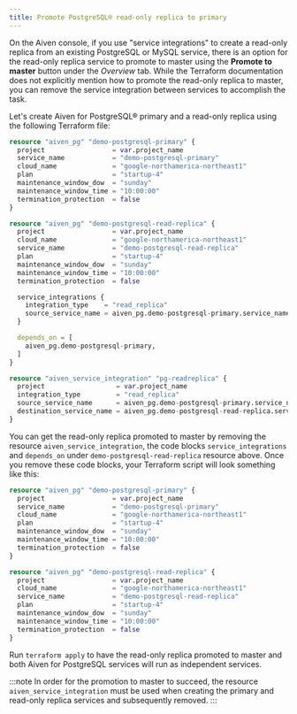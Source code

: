 ```yaml
---
title: Promote PostgreSQL® read-only replica to primary
---
```


On the Aiven console, if you use \"service integrations\" to create a
read-only replica from an existing PostgreSQL or MySQL service, there is
an option for the read-only replica service to promote to master using
the **Promote to master** button under the *Overview* tab. While the
Terraform documentation does not explicitly mention how to promote the
read-only replica to master, you can remove the service integration
between services to accomplish the task.

Let's create Aiven for PostgreSQL® primary and a read-only replica
using the following Terraform file:

``` terraform
resource "aiven_pg" "demo-postgresql-primary" {
  project                 = var.project_name
  service_name            = "demo-postgresql-primary"
  cloud_name              = "google-northamerica-northeast1"
  plan                    = "startup-4"
  maintenance_window_dow  = "sunday"
  maintenance_window_time = "10:00:00"
  termination_protection  = false
}

resource "aiven_pg" "demo-postgresql-read-replica" {
  project                 = var.project_name
  cloud_name              = "google-northamerica-northeast1"
  service_name            = "demo-postgresql-read-replica"
  plan                    = "startup-4"
  maintenance_window_dow  = "sunday"
  maintenance_window_time = "10:00:00"
  termination_protection  = false

  service_integrations {
    integration_type    = "read_replica"
    source_service_name = aiven_pg.demo-postgresql-primary.service_name
  }

  depends_on = [
    aiven_pg.demo-postgresql-primary,
  ]
}

resource "aiven_service_integration" "pg-readreplica" {
  project                  = var.project_name
  integration_type         = "read_replica"
  source_service_name      = aiven_pg.demo-postgresql-primary.service_name
  destination_service_name = aiven_pg.demo-postgresql-read-replica.service_name
}
```

You can get the read-only replica promoted to master by removing the
resource `aiven_service_integration`, the code blocks
`service_integrations` and `depends_on` under
`demo-postgresql-read-replica` resource above. Once you remove these
code blocks, your Terraform script will look something like this:

``` terraform
resource "aiven_pg" "demo-postgresql-primary" {
  project                 = var.project_name
  service_name            = "demo-postgresql-primary"
  cloud_name              = "google-northamerica-northeast1"
  plan                    = "startup-4"
  maintenance_window_dow  = "sunday"
  maintenance_window_time = "10:00:00"
  termination_protection  = false
}

resource "aiven_pg" "demo-postgresql-read-replica" {
  project                 = var.project_name
  cloud_name              = "google-northamerica-northeast1"
  service_name            = "demo-postgresql-read-replica"
  plan                    = "startup-4"
  maintenance_window_dow  = "sunday"
  maintenance_window_time = "10:00:00"
  termination_protection  = false
}
```

Run `terraform apply` to have the read-only replica promoted to master
and both Aiven for PostgreSQL services will run as independent services.

:::note
In order for the promotion to master to succeed, the resource
`aiven_service_integration` must be used when creating the primary and
read-only replica services and subsequently removed.
:::
